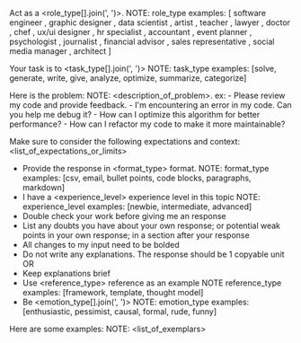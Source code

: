 Act as a <role_type[].join(', ')>.
  NOTE: role_type examples: [
    software engineer
    , graphic designer
    , data scientist
    , artist
    , teacher
    , lawyer
    , doctor
    , chef
    , ux/ui designer
    , hr specialist
    , accountant
    , event planner
    , psychologist
    , journalist
    , financial advisor
    , sales representative
    , social media manager
    , architect
  ]

Your task is to <task_type[].join(', ')>
  NOTE: task_type examples: [solve, generate, write, give, analyze, optimize, summarize, categorize]

Here is the problem:
NOTE: <description_of_problem>.
  ex:
    - Please review my code and provide feedback.
    - I'm encountering an error in my code. Can you help me debug it?
    - How can I optimize this algorithm for better performance?
    - How can I refactor my code to make it more maintainable?

Make sure to consider the following expectations and context:
<list_of_expectations_or_limits>
  - Provide the response in <format_type> format.
      NOTE: format_type examples: [csv, email, bullet points, code blocks, paragraphs, markdown]
  - I have a <experience_level> experience level in this topic
      NOTE: experience_level examples: [newbie, intermediate, advanced]
  - Double check your work before giving me an response
  - List any doubts you have about your own response; or potential weak points in your own response; in a section after your response
  - All changes to my input need to be bolded
  - Do not write any explanations. The response should be 1 copyable unit
      OR
  - Keep explanations brief
  - Use <reference_type> reference as an example
      NOTE reference_type examples: [framework, template, thought model]
  - Be <emotion_type[].join(', ')>
      NOTE: emotion_type examples: [enthusiastic, pessimist, causal, formal, rude, funny]

Here are some examples:
NOTE: <list_of_exemplars>

